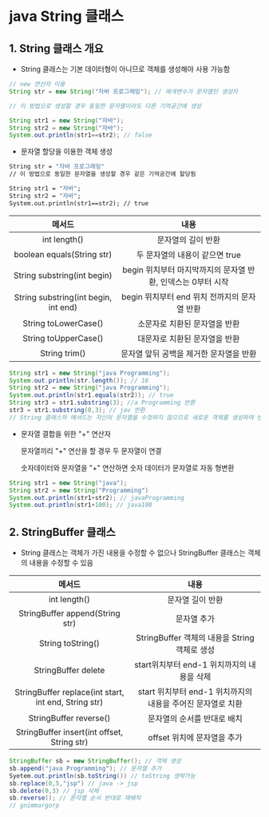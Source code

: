 # java String 클래스

## 1. String 클래스 개요

- String 클래스는 기본 데이터형이 아니므로 객체를 생성해야 사용 가능함

```java
// new 연산자 이용
String str = new String("자바 프로그래밍"); // 매개변수가 문자열인 생성자

// 이 방법으로 생성할 경우 동일한 문자열이라도 다른 기억공간에 생성

String str1 = new String("자바");
String str2 = new String("자바");
System.out.println(str1==str2); // false
```

- 문자열 할당을 이용한 객체 생성

```1
String str = "자바 프로그래밍"
// 이 방법으로 동일한 문자열을 생성할 경우 같은 기억공간에 할당됨

String str1 = "자바";
String str2 = "자바";
System.out.println(str1==str2); // true
```

|                메서드                |                             내용                             |
| :----------------------------------: | :----------------------------------------------------------: |
|             int length()             |                      문자열의 길이 반환                      |
|      boolean equals(String str)      |                두 문자열의 내용이 같으면 true                |
|     String substring(int begin)      | begin 위치부터 마지막까지의 문자열 반환, 인덱스는 0부터 시작 |
| String substring(int begin, int end) |         begin 위치부터 end 위치 전까지의 문자열 반환         |
|         String toLowerCase()         |                소문자로 치환된 문자열을 반환                 |
|         String toUpperCase()         |                대문자로 치환된 문자열을 반환                 |
|            String trim()             |           문자열 앞뒤 공백을 제거한 문자열을 반환            |

```java
String str1 = new String("java Programming");
System.out.println(str.length()); // 16
String str2 = new String("java Programming");
System.out.println(str1.equals(str2)); // true
String str3 = str1.substring(3); //a Programming 반환
str3 = str1.substring(0,3); // jav 반환
// String 클래스의 메서드는 자신의 문자열을 수정하지 않으므로 새로운 객체를 생성하여 반환 받아 사용해야 함
```

- 문자열 결합을 위한 "+" 연산자

  문자열끼리 "+" 연산을 할 경우 두 문자열이 연결

  숫자데이터와 문자열을 "+" 연산하면 숫자 데이터가 문자열로 자동 형변환

```java
String str1 = new String("java");
String str2 = new String("Programming")
System.out.println(str1+str2); // javaProgramming
System.out.println(str1+100); // java100
```

## 2. StringBuffer 클래스

- String 클래스는 객체가 가진 내용을 수정할 수 없으나 StringBuffer 클래스는 객체의 내용을 수정할 수 있음

|                        메서드                        |                            내용                             |
| :--------------------------------------------------: | :---------------------------------------------------------: |
|                     int length()                     |                      문자열 길이 반환                       |
|           StringBuffer append(String str)            |                         문자열 추가                         |
|                  String toString()                   |        StringBuffer 객체의 내용을 String 객체로 생성        |
|                 StringBuffer delete                  |         start위치부터 end-1 위치까지의 내용을 삭제          |
| StringBuffer replace(int start, int end, String str) | start 위치부터 end-1 위치까지의 내용을 주어진 문자열로 치환 |
|                StringBuffer reverse()                |                 문자열의 순서를 반대로 배치                 |
|     StringBuffer insert(int offset, String str)      |                 offset 위치에 문자열을 추가                 |

```java
StringBuffer sb = new StringBuffer(); // 객체 생성
sb.append("java Programming"); // 문자열 추가
Syetem.out.println(sb.toString()) // toString 생략가능
sb.replace(0,5,"jsp") // java -> jsp
sb.delete(0,3) // jsp 삭제
sb.reverse(); // 문자열 순서 반대로 재배치 
// gnimmargorp
```

